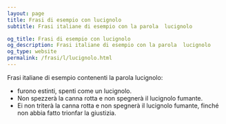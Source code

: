 ```yaml
---
layout: page
title: Frasi di esempio con lucignolo 
subtitle: Frasi italiane di esempio con la parola  lucignolo

og_title: Frasi di esempio con lucignolo 
og_description: Frasi italiane di esempio con la parola  lucignolo
og_type: website
permalink: /frasi/l/lucignolo.html
---
```


Frasi italiane di esempio contenenti la parola lucignolo:


- furono estinti, spenti come un lucignolo.
- Non spezzerà la canna rotta e non spegnerà il lucignolo fumante.
- Ei non triterà la canna rotta e non spegnerà il lucignolo fumante, finché non abbia fatto trionfar la giustizia.
